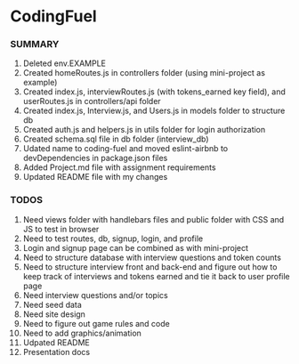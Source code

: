 # CodingFuel

### SUMMARY

1. Deleted env.EXAMPLE
1. Created homeRoutes.js in controllers folder (using mini-project as example)
1. Created index.js, interviewRoutes.js (with tokens_earned key field), and userRoutes.js in controllers/api folder
1. Created index.js, Interview.js, and Users.js in models folder to structure db
1. Created auth.js and helpers.js in utils folder for login authorization
1. Created schema.sql file in db folder (interview_db)
1. Udated name to coding-fuel and moved eslint-airbnb to devDependencies in package.json files
1. Added Project.md file with assignment requirements
1. Updated README file with my changes  

### TODOS

1. Need views folder with handlebars files and public folder with CSS and JS to test in browser
1. Need to test routes, db, signup, login, and profile
1. Login and signup page can be combined as with mini-project
1. Need to structure database with interview questions and token counts
1. Need to structure interview front and back-end and figure out how to keep track of interviews and tokens earned and tie it back to user profile page
1. Need interview questions and/or topics
1. Need seed data
1. Need site design
1. Need to figure out game rules and code
1. Need to add graphics/animation
1. Udpated README
1. Presentation docs